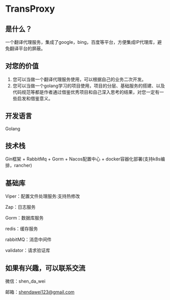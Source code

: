 # TransProxy

## 是什么？ 
一个翻译代理服务，集成了google，bing，百度等平台，方便集成IP代理库，避免翻译平台的屏蔽。

## 对您的价值
1. 您可以当做一个翻译代理服务使用，可以根据自己的业务二次开发。
2. 您可以当做一个golang学习的项目使用，项目的分层、基础服务的搭建、以及代码规范等都是作者通过借鉴优秀项目和自己深入思考的结果，对您一定有一些启发和借鉴意义。

## 开发语言
Golang

## 技术栈
Gin框架 + RabbitMq + Gorm + Nacos配置中心 + docker容器化部署(支持k8s编排，rancher)

## 基础库
Viper：配置文件处理服务:支持热修改

Zap：日志服务

Gorm：数据库服务

redis：缓存服务

rabbitMQ：消息中间件

validator：请求验证库

## 如果有兴趣，可以联系交流
微信：shen_da_wei

邮箱：shendawei123@gmail.com
